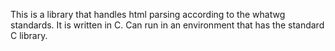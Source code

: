 This is a library that handles html parsing according to the whatwg standards.
It is written in C.
Can run in an environment that has the standard C library.
